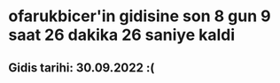# ofarukbicer'in gidisine son 8 gun 9 saat 26 dakika 26 saniye kaldi

## Gidis tarihi: 30.09.2022 :(